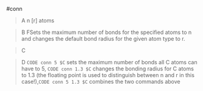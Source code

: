 #conn

>A n [r] atoms

>B FSets the maximum number of bonds for the specified  atoms to n and changes the default bond radius for the given atom type to r.

>C 

>D `CODE conn 5 $C` sets the maximum number of bonds all C atoms can have to 5,
`CODE conn 1.3 $C` changes the bonding radius for C atoms to 1.3 (the floating point is used to distinguish between n and r in this case!),`CODE conn 5 1.3 $C` combines the two commands above

